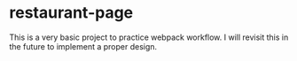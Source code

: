 # restaurant-page

This is a very basic project to practice webpack workflow. I will revisit this in the future to implement a proper design.